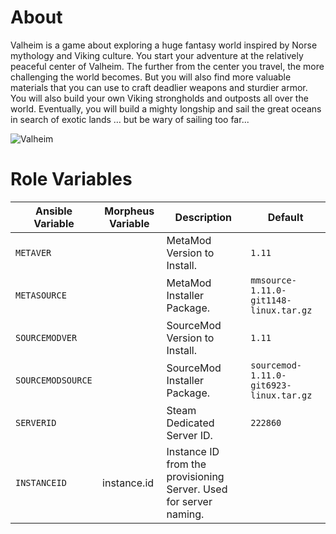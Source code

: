 # About
Valheim is a game about exploring a huge fantasy world inspired by Norse mythology and Viking culture. You start your adventure at the relatively peaceful center of Valheim. The further from the center you travel, the more challenging the world becomes. But you will also find more valuable materials that you can use to craft deadlier weapons and sturdier armor. You will also build your own Viking strongholds and outposts all over the world. Eventually, you will build a mighty longship and sail the great oceans in search of exotic lands … but be wary of sailing too far...

![Valheim](https://news.xbox.com/en-us/wp-content/uploads/sites/2/2022/09/Valheim-89638100f039b88a24b7.jpg)

# Role Variables
| Ansible Variable | Morpheus Variable | Description | Default |
| --- | --- | --- | --- |
|`METAVER`||MetaMod Version to Install.| `1.11` |
|`METASOURCE`||MetaMod Installer Package.| `mmsource-1.11.0-git1148-linux.tar.gz` |
|`SOURCEMODVER`||SourceMod Version to Install.| `1.11`|
|`SOURCEMODSOURCE`||SourceMod Installer Package.|`sourcemod-1.11.0-git6923-linux.tar.gz`|
|`SERVERID`||Steam Dedicated Server ID.|`222860`|
|`INSTANCEID`|instance.id|Instance ID from the provisioning Server. Used for server naming.||